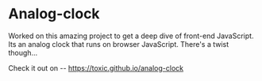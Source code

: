 # Analog-clock
Worked on this amazing project to get a deep dive of front-end JavaScript. Its an analog clock that runs on browser JavaScript. There's a twist though...

Check it out on
-- https://toxic.github.io/analog-clock
